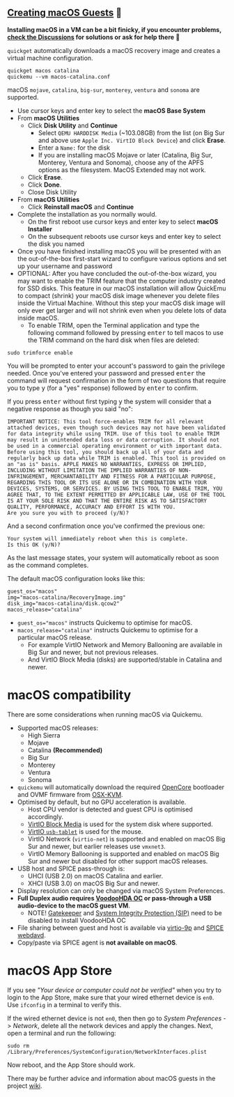 ## [Creating macOS Guests](https://github.com/quickemu-project/quickemu/wiki/03-Create-macOS-virtual-machines#automatically-create-macos-guests) 🍏

**Installing macOS in a VM can be a bit finicky, if you encounter problems, [check the Discussions](https://github.com/quickemu-project/quickemu/discussions) for solutions or ask for help there** 🛟

`quickget` automatically downloads a macOS recovery image and creates a virtual machine configuration.


``` shell
quickget macos catalina
quickemu --vm macos-catalina.conf
```

macOS `mojave`, `catalina`, `big-sur`, `monterey`, `ventura` and
`sonoma` are supported.

- Use cursor keys and enter key to select the **macOS Base System**
- From **macOS Utilities**
    - Click **Disk Utility** and **Continue**
        - Select `QEMU HARDDISK Media` (\~103.08GB) from the list (on
            Big Sur and above use `Apple Inc. VirtIO Block Device`) and
            click **Erase**.
        - Enter a `Name:` for the disk
        - If you are installing macOS Mojave or later (Catalina, Big
            Sur, Monterey, Ventura and Sonoma), choose any of the APFS options
            as the filesystem. MacOS Extended may not work.
    - Click **Erase**.
    - Click **Done**.
    - Close Disk Utility
- From **macOS Utilities**
    - Click **Reinstall macOS** and **Continue**
- Complete the installation as you normally would.
    - On the first reboot use cursor keys and enter key to select
        **macOS Installer**
    - On the subsequent reboots use cursor keys and enter key to
        select the disk you named
- Once you have finished installing macOS you will be presented with
    an the out-of-the-box first-start wizard to configure various
    options and set up your username and password
- OPTIONAL: After you have concluded the out-of-the-box wizard, you
    may want to enable the TRIM feature that the computer industry
    created for SSD disks. This feature in our macOS installation will
    allow QuickEmu to compact (shrink) your macOS disk image whenever
    you delete files inside the Virtual Machine. Without this step your
    macOS disk image will only ever get larger and will not shrink even
    when you delete lots of data inside macOS.
   -   To enable TRIM, open the Terminal application and type the
        following command followed by pressing <kbd>enter</kbd> to tell macos to use the TRIM command on the hard disk when files are deleted:

``` shell
sudo trimforce enable
```

You will be prompted to enter your account's password to gain the
privilege needed. Once you've entered your password and pressed <kbd>enter</kbd> the command will request confirmation in the form of two questions that require you to type 
<kbd>y</kbd> (for a "yes" response) followed by
<kbd>enter</kbd> to confirm. 

If you press <kbd>enter</kbd> without first typing <kbd>y</kbd> the system will consider that a negative response as though you said "no":

``` plain
IMPORTANT NOTICE: This tool force-enables TRIM for all relevant attached devices, even though such devices may not have been validated for data integrity while using TRIM. Use of this tool to enable TRIM may result in unintended data loss or data corruption. It should not be used in a commercial operating environment or with important data. Before using this tool, you should back up all of your data and regularly back up data while TRIM is enabled. This tool is provided on an "as is" basis. APPLE MAKES NO WARRANTIES, EXPRESS OR IMPLIED, INCLUDING WITHOUT LIMITATION THE IMPLIED WARRANTIES OF NON-INFRINGEMENT, MERCHANTABILITY AND FITNESS FOR A PARTICULAR PURPOSE, REGARDING THIS TOOL OR ITS USE ALONE OR IN COMBINATION WITH YOUR DEVICES, SYSTEMS, OR SERVICES. BY USING THIS TOOL TO ENABLE TRIM, YOU AGREE THAT, TO THE EXTENT PERMITTED BY APPLICABLE LAW, USE OF THE TOOL IS AT YOUR SOLE RISK AND THAT THE ENTIRE RISK AS TO SATISFACTORY QUALITY, PERFORMANCE, ACCURACY AND EFFORT IS WITH YOU.
Are you sure you with to proceed (y/N)?
```

And a second confirmation once you've confirmed the previous one:

``` plain
Your system will immediately reboot when this is complete.
Is this OK (y/N)?
```

As the last message states, your system will automatically reboot as
soon as the command completes.

The default macOS configuration looks like this:

``` shell
guest_os="macos"
img="macos-catalina/RecoveryImage.img"
disk_img="macos-catalina/disk.qcow2"
macos_release="catalina"
```

- `guest_os="macos"` instructs Quickemu to optimise for macOS.
- `macos_release="catalina"` instructs Quickemu to optimise for a
    particular macOS release.
    - For example VirtIO Network and Memory Ballooning are available
        in Big Sur and newer, but not previous releases.
    - And VirtIO Block Media (disks) are supported/stable in Catalina
        and newer.

# macOS compatibility

There are some considerations when running macOS via Quickemu.

-   Supported macOS releases:
    -   High Sierra
    -   Mojave
    -   Catalina **(Recommended)**
    -   Big Sur
    -   Monterey
    -   Ventura
    -   Sonoma
-   `quickemu` will automatically download the required [OpenCore](https://github.com/acidanthera/OpenCorePkg) bootloader and OVMF firmware from [OSX-KVM](https://github.com/kholia/OSX-KVM).
-   Optimised by default, but no GPU acceleration is available.
    -   Host CPU vendor is detected and guest CPU is optimised accordingly.
    -   [VirtIO Block Media](https://www.kraxel.org/blog/2019/06/macos-qemu-guest/) is used for the system disk where supported.
    -   [VirtIO `usb-tablet`](http://philjordan.eu/osx-virt/) is used for the mouse.
    -   VirtIO Network (`virtio-net`) is supported and enabled on macOS Big Sur and newer, but earlier releases use `vmxnet3`.
    -   VirtIO Memory Ballooning is supported and enabled on macOS Big Sur and newer but disabled for other support macOS releases.
-   USB host and SPICE pass-through is:
    -   UHCI (USB 2.0) on macOS Catalina and earlier.
    -   XHCI (USB 3.0) on macOS Big Sur and newer.
-   Display resolution can only be changed via macOS System Preferences.
-   **Full Duplex audio requires [VoodooHDA OC](https://github.com/chris1111/VoodooHDA-OC) or pass-through a USB audio-device to the macOS guest VM**.
    - NOTE! [Gatekeeper](https://disable-gatekeeper.github.io/) and [System Integrity Protection (SIP)](https://developer.apple.com/documentation/security/disabling_and_enabling_system_integrity_protection) need to be disabled to install VoodooHDA OC
-   File sharing between guest and host is available via [virtio-9p](https://wiki.qemu.org/Documentation/9psetup) and [SPICE
    webdavd](https://gitlab.gnome.org/GNOME/phodav/-/merge_requests/24).
-   Copy/paste via SPICE agent is **not available on macOS**.

# macOS App Store

If you see *"Your device or computer could not be verified"* when you try to login to the App Store, make sure that your wired ethernet device is `en0`. Use `ifconfig` in a terminal to verify this.

If the wired ethernet device is not `en0`, then then go to *System Preferences* -\> *Network*, delete all the network devices and apply the
changes. Next, open a terminal and run the following:

``` shell
sudo rm /Library/Preferences/SystemConfiguration/NetworkInterfaces.plist
```

Now reboot, and the App Store should work.

There may be further advice and information about macOS guests in the project [wiki](https://github.com/quickemu-project/quickemu/wiki/03-Create-macOS-virtual-machines#automatically-create-macos-guests).

